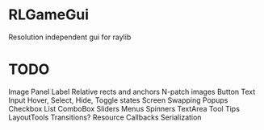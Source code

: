 # RLGameGui
Resolution independent gui for raylib

# TODO
Image Panel
Label
Relative rects and anchors
N-patch images
Button
Text Input
Hover, Select, Hide, Toggle states
Screen Swapping
Popups
Checkbox
List
ComboBox
Sliders
Menus
Spinners
TextArea
Tool Tips
LayoutTools
Transitions?
Resource Callbacks
Serialization

